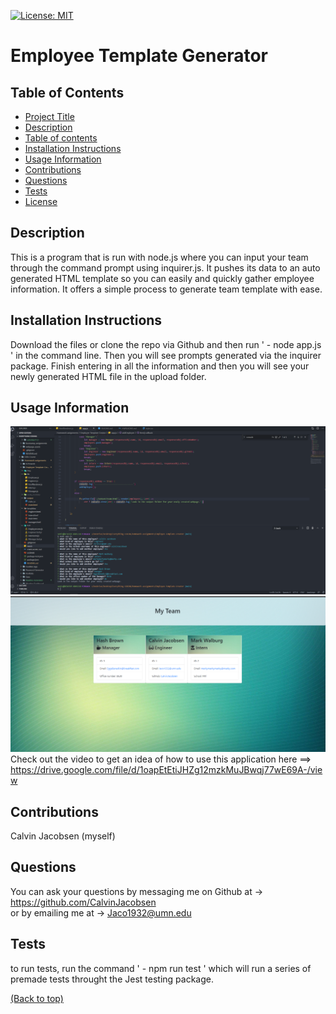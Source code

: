 [![License: MIT](https://img.shields.io/badge/License-MIT-yellow.svg)](https://opensource.org/licenses/MIT)

# Employee Template Generator 

## Table of Contents

- [Project Title](#project-title)
- [Description](#description)
- [Table of contents](#table-of-contents)
- [Installation Instructions](#installation)
- [Usage Information](#usage)
- [Contributions](#contribute)
- [Questions](#questions)
- [Tests](#tests)
- [License](#license)

## Description 

 This is a program that is run with node.js where you can input your team through the command prompt using inquirer.js. It pushes its data to an auto generated HTML template so you can easily and quickly gather employee information. It offers a simple process to generate team template with ease. 

## Installation Instructions 

 Download the files or clone the repo via Github and then run ' - node app.js ' in the command line. Then you will see prompts generated via the inquirer package. Finish entering in all the information and then you will see your newly generated HTML file in the upload folder. 

## Usage Information 
![example1](./img/Capture1.PNG)
![example2](./img/Capture2.PNG)<br />
Check out the video to get an idea of how to use this application here ==> https://drive.google.com/file/d/1oapEtEtiJHZg12mzkMuJBwqj77wE69A-/view

## Contributions 

 Calvin Jacobsen (myself) 

## Questions 

 You can ask your questions by messaging me on Github at -> https://github.com/CalvinJacobsen <br /> or by emailing me at -> Jaco1932@umn.edu

## Tests 

 to run tests, run the command ' - npm run test ' which will run a series of premade tests throught the Jest testing package. 

 [(Back to top)](#table-of-contents)